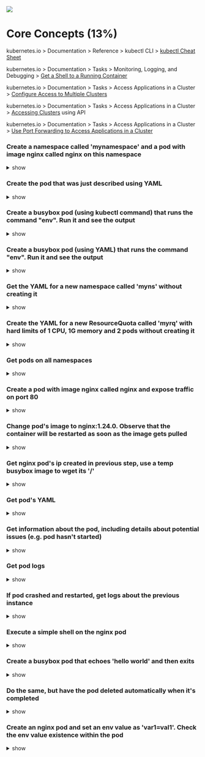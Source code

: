 ![](https://gaforgithub.azurewebsites.net/api?repo=CKAD-exercises/core_concepts&empty)

# Core Concepts (13%)

kubernetes.io > Documentation > Reference > kubectl CLI > [kubectl Cheat Sheet](https://kubernetes.io/docs/reference/kubectl/cheatsheet/)

kubernetes.io > Documentation > Tasks > Monitoring, Logging, and Debugging > [Get a Shell to a Running Container](https://kubernetes.io/docs/tasks/debug-application-cluster/get-shell-running-container/)

kubernetes.io > Documentation > Tasks > Access Applications in a Cluster > [Configure Access to Multiple Clusters](https://kubernetes.io/docs/tasks/access-application-cluster/configure-access-multiple-clusters/)

kubernetes.io > Documentation > Tasks > Access Applications in a Cluster > [Accessing Clusters](https://kubernetes.io/docs/tasks/access-application-cluster/access-cluster/) using API

kubernetes.io > Documentation > Tasks > Access Applications in a Cluster > [Use Port Forwarding to Access Applications in a Cluster](https://kubernetes.io/docs/tasks/access-application-cluster/port-forward-access-application-cluster/)

### Create a namespace called 'mynamespace' and a pod with image nginx called nginx on this namespace

<details><summary>show</summary>
<p>

</p>
</details>

### Create the pod that was just described using YAML

<details><summary>show</summary>
<p>

</p>
</details>

### Create a busybox pod (using kubectl command) that runs the command "env". Run it and see the output

<details><summary>show</summary>
<p>

</p>
</details>

### Create a busybox pod (using YAML) that runs the command "env". Run it and see the output

<details><summary>show</summary>
<p>

</p>
</details>

### Get the YAML for a new namespace called 'myns' without creating it

<details><summary>show</summary>
<p>

</p>
</details>

### Create the YAML for a new ResourceQuota called 'myrq' with hard limits of 1 CPU, 1G memory and 2 pods without creating it

<details><summary>show</summary>
<p>

</p>
</details>

### Get pods on all namespaces

<details><summary>show</summary>
<p>

</p>
</details>

### Create a pod with image nginx called nginx and expose traffic on port 80

<details><summary>show</summary>
<p>

</p>
</details>

### Change pod's image to nginx:1.24.0. Observe that the container will be restarted as soon as the image gets pulled

<details><summary>show</summary>
<p>

</p>
</details>

### Get nginx pod's ip created in previous step, use a temp busybox image to wget its '/'

<details><summary>show</summary>
<p>

</p>
</details>

### Get pod's YAML

<details><summary>show</summary>
<p>

</p>
</details>

### Get information about the pod, including details about potential issues (e.g. pod hasn't started)

<details><summary>show</summary>
<p>

</p>
</details>

### Get pod logs

<details><summary>show</summary>
<p>

</p>
</details>

### If pod crashed and restarted, get logs about the previous instance

<details><summary>show</summary>
<p>

</p>
</details>

### Execute a simple shell on the nginx pod

<details><summary>show</summary>
<p>

</p>
</details>

### Create a busybox pod that echoes 'hello world' and then exits

<details><summary>show</summary>
<p>

</p>
</details>

### Do the same, but have the pod deleted automatically when it's completed

<details><summary>show</summary>
<p>

</p>
</details>

### Create an nginx pod and set an env value as 'var1=val1'. Check the env value existence within the pod

<details><summary>show</summary>
<p>

</p>
</details>
